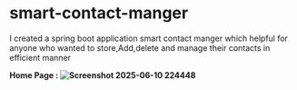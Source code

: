 # smart-contact-manger
I created a spring boot application smart contact manger which helpful for anyone who wanted to store,Add,delete and manage their contacts in efficient manner

 <b>Home Page : <b>
 ![Screenshot 2025-06-10 224448](https://github.com/user-attachments/assets/9d700a0a-e358-4498-8c77-ef4e53811e99)

